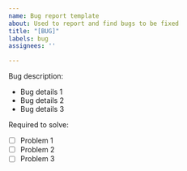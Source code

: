 ```yaml
---
name: Bug report template
about: Used to report and find bugs to be fixed
title: "[BUG]"
labels: bug
assignees: ''

---
```


Bug description:
- Bug details 1
- Bug details 2
- Bug details 3

Required to solve:
- [ ] Problem 1
- [ ] Problem 2
- [ ] Problem 3
